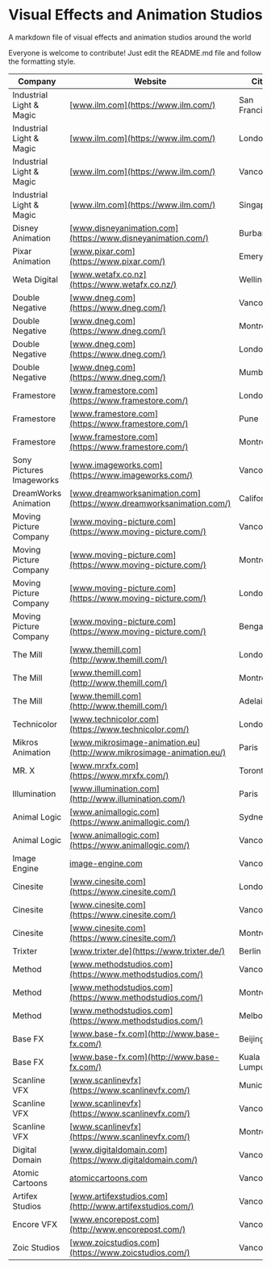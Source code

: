 # Visual Effects and Animation Studios

A markdown file of visual effects and animation studios around the world

Everyone is welcome to contribute! Just edit the README.md file and follow the formatting style.

| Company | Website | City | Country | VFX | Animation | Games | Job Postings |
| ------- | ------- | ---- | ------- | --- | --------- | ----- | ------------ |
| Industrial Light & Magic | [www.ilm.com](https://www.ilm.com/) | San Francisco | US | Yes | Yes |  | [ILM Job Postings](https://jobs.jobvite.com/lucascompanies/jobs/ilm?s=Industrial%20Light%20%26%20Magic) |
| Industrial Light & Magic | [www.ilm.com](https://www.ilm.com/) | London | UK | Yes | Yes |  | [ILM Job Postings](https://jobs.jobvite.com/lucascompanies/jobs/ilm?s=Industrial%20Light%20%26%20Magic) |
| Industrial Light & Magic | [www.ilm.com](https://www.ilm.com/) | Vancouver | CA | Yes | Yes |  | [ILM Job Postings](https://jobs.jobvite.com/lucascompanies/jobs/ilm?s=Industrial%20Light%20%26%20Magic) |
| Industrial Light & Magic | [www.ilm.com](https://www.ilm.com/) | Singapore | SG | Yes | Yes |  | [ILM Job Postings](https://jobs.jobvite.com/lucascompanies/jobs/ilm?s=Industrial%20Light%20%26%20Magic) |
| Disney Animation | [www.disneyanimation.com](https://www.disneyanimation.com/) | Burbank | US |  | Yes |  | [Disney Open Positions](https://www.disneyanimation.com/careers/open-positions) |
| Pixar Animation | [www.pixar.com](https://www.pixar.com/) | Emeryville | US |  | Yes |  | [Pixar Careers](https://pixar.wd5.myworkdayjobs.com/Pixar_External_Career_Site) |
| Weta Digital | [www.wetafx.co.nz](https://www.wetafx.co.nz/) | Wellington | NZ | Yes | Yes |  | [WetaFX careers](https://careers.wetafx.co.nz/) |
| Double Negative | [www.dneg.com](https://www.dneg.com/) | Vancouver | CA | Yes | Yes |  | [DNEG Careers](https://jobs.jobvite.com/double-negative-visual-effects/jobs) |
| Double Negative | [www.dneg.com](https://www.dneg.com/) | Montreal | CA | Yes | Yes |  | [DNEG Careers](https://jobs.jobvite.com/double-negative-visual-effects/jobs) |
| Double Negative | [www.dneg.com](https://www.dneg.com/) | London | UK | Yes | Yes |  | [DNEG Careers](https://jobs.jobvite.com/double-negative-visual-effects/jobs) |
| Double Negative | [www.dneg.com](https://www.dneg.com/) | Mumbai | IN | Yes | Yes |  | [DNEG Careers](https://jobs.jobvite.com/double-negative-visual-effects/jobs) |
| Framestore | [www.framestore.com](https://www.framestore.com/) | London | UK | Yes |  |  | [Framestore Job listings](https://www.framestore.com/careers/listings) |
| Framestore | [www.framestore.com](https://www.framestore.com/) | Pune | IN | Yes |  |  | [Framestore Job listings](https://www.framestore.com/careers/listings) |
| Framestore | [www.framestore.com](https://www.framestore.com/) | Montreal | CA | Yes |  |  | [Framestore Job listings](https://www.framestore.com/careers/listings) |
| Sony Pictures Imageworks | [www.imageworks.com](https://www.imageworks.com/) | Vancouver | CA | Yes | Yes |  | [Imageworks job postings](https://www.imageworks.com/job-postings) |
| DreamWorks Animation | [www.dreamworksanimation.com](https://www.dreamworksanimation.com/) | California | US |  | Yes |  | [NBCUniversal jobs](https://sjobs.brassring.com/TGnewUI/Search/Home/HomeWithPreLoad?partnerid=25354&siteid=5108&PageType=searchResults&SearchType=linkquery&LinkID=3947569#keyWordSearch=&locationSearch=) |
| Moving Picture Company | [www.moving-picture.com](https://www.moving-picture.com/) | Vancouver | CA | Yes | Yes |  | [Technicolor Vacancies](https://www.thefocus.com/vacancies?company=5) |
| Moving Picture Company | [www.moving-picture.com](https://www.moving-picture.com/) | Montreal | CA | Yes | Yes |  | [Technicolor Vacancies](https://www.thefocus.com/vacancies?company=5) |
| Moving Picture Company | [www.moving-picture.com](https://www.moving-picture.com/) | London | UK | Yes | Yes |  | [Technicolor Vacancies](https://www.thefocus.com/vacancies?company=5) |
| Moving Picture Company | [www.moving-picture.com](https://www.moving-picture.com/) | Bengaluru | IN | Yes | Yes |  | [Technicolor Vacancies](https://www.thefocus.com/vacancies?company=5) |
| The Mill | [www.themill.com](http://www.themill.com/) | London | UK | Yes |  |  | [Technicolor Vacancies](https://www.thefocus.com/vacancies?company=7) |
| The Mill | [www.themill.com](http://www.themill.com/) | Montreal | CA | Yes |  |  | [Technicolor Vacancies](https://www.thefocus.com/vacancies?company=7) |
| The Mill | [www.themill.com](http://www.themill.com/) | Adelaide | AU | Yes |  |  | [Technicolor Vacancies](https://www.thefocus.com/vacancies?company=7) |
| Technicolor | [www.technicolor.com](https://www.technicolor.com/) | London | UK | Yes |  |  | [Technicolor Vacancies](https://www.thefocus.com/vacancies?company=1) |
| Mikros Animation | [www.mikrosimage-animation.eu](http://www.mikrosimage-animation.eu/) | Paris | FR |  | Yes |  | [Technicolor Vacancies](https://www.thefocus.com/vacancies?company=3) |
| MR. X | [www.mrxfx.com](https://www.mrxfx.com/) | Toronto | CA | Yes |  |  | [Technicolor Vacancies](https://www.thefocus.com/vacancies?company=4) |
| Illumination | [www.illumination.com](http://www.illumination.com/) | Paris | FR |  | Yes |  | [illuminationmacguff careers](http://www.illuminationmacguff.com/careers-others.php) |
| Animal Logic | [www.animallogic.com](https://www.animallogic.com/) | Sydney | AU | Yes | Yes |  | [Animal Logic Careers](https://www.animallogic.com/careers/jobs/) |
| Animal Logic | [www.animallogic.com](https://www.animallogic.com/) | Vancouver | CA | Yes | Yes |  | [Animal Logic Careers](https://www.animallogic.com/careers/jobs/) |
| Image Engine | [image-engine.com](https://image-engine.com/) | Vancouver | CA | Yes |  |  | [Image Engine Jobs](https://jobs.image-engine.com/find-a-job/) |
| Cinesite | [www.cinesite.com](https://www.cinesite.com/) | London | UK | Yes |  |  | [Cinesite Jobs](https://www.cinesite.com/job-vacancies/) |
| Cinesite | [www.cinesite.com](https://www.cinesite.com/) | Vancouver | CA | Yes |  |  | [Cinesite Jobs](https://www.cinesite.com/job-vacancies/) |
| Cinesite | [www.cinesite.com](https://www.cinesite.com/) | Montreal | CA | Yes |  |  | [Cinesite Jobs](https://www.cinesite.com/job-vacancies/) |
| Trixter | [www.trixter.de](https://www.trixter.de/) | Berlin | DE | Yes |  |  | [Trixter Jobs](https://www.trixter.de/jobs/) |
| Method | [www.methodstudios.com](https://www.methodstudios.com/) | Vancouver | CA | Yes |  |  | [Method Jobs](https://www.methodstudios.com/en/careers-landing/search/) |
| Method | [www.methodstudios.com](https://www.methodstudios.com/) | Montreal | CA | Yes |  |  | [Method Jobs](https://www.methodstudios.com/en/careers-landing/search/) |
| Method | [www.methodstudios.com](https://www.methodstudios.com/) | Melbourne | AU | Yes |  |  | [Method Jobs](https://www.methodstudios.com/en/careers-landing/search/) |
| Base FX | [www.base-fx.com](http://www.base-fx.com/) | Beijing | CN | Yes |  |  | [Base Jobs](http://www.base-fx.com/jobs/) |
| Base FX | [www.base-fx.com](http://www.base-fx.com/) | Kuala Lumpur | MY | Yes |  |  | [Base Jobs](http://www.base-fx.com/jobs/) |
| Scanline VFX | [www.scanlinevfx](https://www.scanlinevfx.com/) | Munich | DE | Yes |  |  | [Scanline Careers](https://www.scanlinevfx.com/vancouver-la-careers) |
| Scanline VFX | [www.scanlinevfx](https://www.scanlinevfx.com/) | Vancouver | CA | Yes |  |  | [Scanline Careers](https://www.scanlinevfx.com/vancouver-la-careers) |
| Scanline VFX | [www.scanlinevfx](https://www.scanlinevfx.com/) | Montreal | CA | Yes |  |  | [Scanline Careers](https://www.scanlinevfx.com/vancouver-la-careers) |
| Digital Domain | [www.digitaldomain.com](https://www.digitaldomain.com/) | Vancouver | CA | Yes |  |  | [Digital Domain Careers](http://careers.digitaldomain.com/) |
| Atomic Cartoons | [atomiccartoons.com](http://atomiccartoons.com/) | Vancouver | CA | Yes |  |  | [Atomic Cartoons Careers](http://atomiccartoons.com/careers/) |
| Artifex Studios | [www.artifexstudios.com](http://www.artifexstudios.com/) | Vancouver | CA | Yes |  |  | [Artifex Jobs](http://www.artifexstudios.com/jobs) |
| Encore VFX | [www.encorepost.com](http://www.encorepost.com/) | Vancouver | CA | Yes |  |  |  |
| Zoic Studios | [www.zoicstudios.com](https://www.zoicstudios.com/) | Vancouver | CA | Yes |  |  | [Zoic Jobs](https://zoicstudios.applytojob.com/) |
